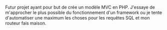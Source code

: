 Futur projet ayant pour but de crée un modèle MVC en PHP.
J'essaye de m'approcher le plus possible du fonctionnement d'un framework ou je tente d'automatiser une maximum les choses pour les requêtes SQL et mon routeur fais maison.
